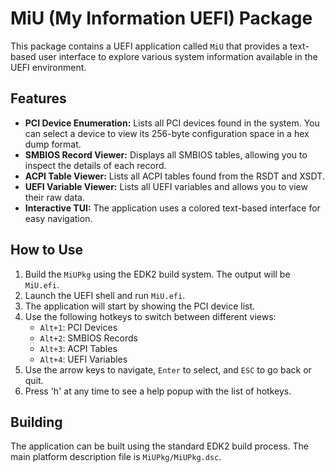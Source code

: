 # MiU (My Information UEFI) Package

This package contains a UEFI application called `MiU` that provides a text-based user interface to explore various system information available in the UEFI environment.

## Features

*   **PCI Device Enumeration:** Lists all PCI devices found in the system. You can select a device to view its 256-byte configuration space in a hex dump format.
*   **SMBIOS Record Viewer:** Displays all SMBIOS tables, allowing you to inspect the details of each record.
*   **ACPI Table Viewer:** Lists all ACPI tables found from the RSDT and XSDT.
*   **UEFI Variable Viewer:** Lists all UEFI variables and allows you to view their raw data.
*   **Interactive TUI:** The application uses a colored text-based interface for easy navigation.

## How to Use

1.  Build the `MiUPkg` using the EDK2 build system. The output will be `MiU.efi`.
2.  Launch the UEFI shell and run `MiU.efi`.
3.  The application will start by showing the PCI device list.
4.  Use the following hotkeys to switch between different views:
    *   `Alt+1`: PCI Devices
    *   `Alt+2`: SMBIOS Records
    *   `Alt+3`: ACPI Tables
    *   `Alt+4`: UEFI Variables
5.  Use the arrow keys to navigate, `Enter` to select, and `ESC` to go back or quit.
6.  Press 'h' at any time to see a help popup with the list of hotkeys.

## Building

The application can be built using the standard EDK2 build process. The main platform description file is `MiUPkg/MiUPkg.dsc`.
